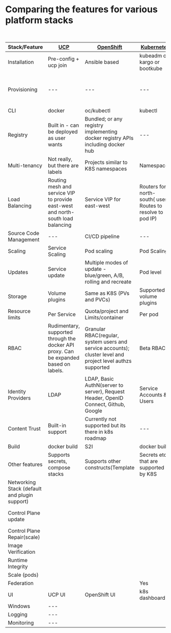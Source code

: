 # Comparing the features for various platform stacks

<br>

 |  Stack/Feature  |  <a href=https://docs.docker.com/datacenter/install/linux/>UCP</a>  |  <a href=https://github.com/openshift/openshift-ansible>OpenShift</a> <a href=https://install.openshift.com/></a>   |   <a href=https://github.com/kubernetes/kubernetes>Kubernetes</a>    |  <a href=https://github.com/apprenda/kismatic>Kismatic</a>   | <a href=https://www.ubuntu.com/containers/kubernetes>Canonical</a>  |  
 |  -------------  |  -------------  | -------------  | -------------  | -------------  |  -------------  | 
 | Installation | Pre-config + ucp join | Ansible based | kubeadm or kargo or bootkube | kismatic install | conjure-up/juju charms |
  | Provisioning | --- | --- | --- | --- | AWS, Rackspace, Google, Joyent, MAAS |
 | CLI | docker | oc/kubectl | kubectl |  kubectl | kubectl |
 | Registry | Built in - can be deployed as user wants | Bundled; or any registry implementing docker registry APIs including docker hub | --- | No | No |
 | Multi-tenancy | Not really, but there are labels  | Projects similar to K8S namespaces | Namespaces |  Namespaces | Namespaces |
 | Load Balancing | Routing mesh and service VIP to provide east-west and north-south load balancing | Service VIP for east-west |  Routers for north-south( uses Routes to resolve to pod IP) | No router |  | No router |
 | Source Code Management | --- | CI/CD pipeline | --- | --- | --- | 
 | Scaling | Service Scaling | Pod scaling | Pod Scaling | Pod Scaling |  Pod Scaling | 
 | Updates | Service update | Multiple modes of update - blue/green, A/B, rolling and recreate | Pod level | Pod level  |  Pod level  | 
 | Storage | Volume plugins | Same as K8S (PVs and PVCs) | Supported volume plugins | TODO (add list) | 
 | Resource limits | Per Service | Quota/project and Limits/container | Per pod | Per pod | Per pod | 
 | RBAC | Rudimentary, supported through the docker API proxy. Can be expanded based on labels. | Granular RBAC(regular, system users and service accounts); cluster level and project level authzs supported | Beta RBAC | ? | Same as K8s |
 | Identity Providers  | LDAP |  LDAP, Basic AuthN(server to server), Request Header,  OpenID Connect,  Github, Google | Service Accounts & Users | ? |  Same as K8s |
 | Content Trust | Built-in support | Currently not supported but its there in k8s roadmap | --- | ? |  --- | 
 | Build | docker build | S2I |  docker build |  custom build  | --- |  |  --- | 
 | Other features | Supports secrets, compose stacks | Supports other constructs(Template |  Secrets etc.) that are supported by K8S | Templates & Secrets |  |  Same as K8s |
 | Networking Stack (default and plugin support) |  |  |  | Callico | Flannel |
 | Control Plane update |  |  |  | Yes |  Scale, version update? |
 | Control Plane Repair(scale) |  |  |  |  | ??? |
 | Image Verification |  |  |  |  | No |
 | Runtime Integrity |  |  |  |  | No |
 | Scale (pods) |  |  |  |  | 
 | Federation |  |  | Yes |  | Yes | 
 | UI | UCP UI  | OpenShift UI | k8s dashboard | k8s dashboard | k8s dashboard | 
 | Windows | --- |  |  | Yes | Yes | 
 | Logging | --- |  |  | ELK | |
 | Monitoring | --- |  |  |  | |
